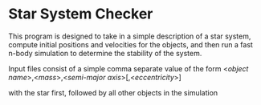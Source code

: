 # Star System Checker

This program is designed to take in a simple description of a star
system, compute initial positions and velocities for the objects,
and then run a fast n-body simulation to determine the stability
of the system.

Input files consist of a simple comma separate value of the form
<_object name_>,<_mass_>,<_semi-major axis_>[,<_eccentricity_>]

with the star first, followed by all other objects in the simulation
